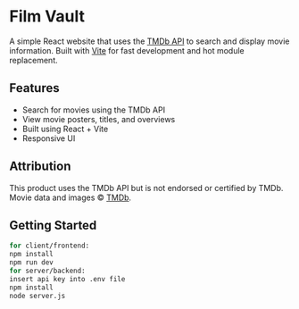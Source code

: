 # Film Vault

A simple React website that uses the [TMDb API](https://www.themoviedb.org/documentation/api) to search and display movie information. Built with [Vite](https://vitejs.dev/) for fast development and hot module replacement.

## Features

- Search for movies using the TMDb API
- View movie posters, titles, and overviews
- Built using React + Vite
- Responsive UI

## Attribution

This product uses the TMDb API but is not endorsed or certified by TMDb.  
Movie data and images © [TMDb](https://www.themoviedb.org/).

## Getting Started

```bash
for client/frontend:
npm install
npm run dev
for server/backend:
insert api key into .env file
npm install
node server.js
